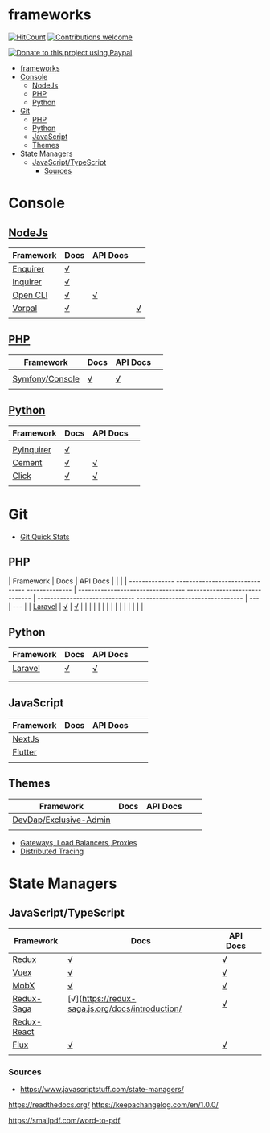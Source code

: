 frameworks
====

<!-- [![Npm Version](https://img.shields.io/npm/v/frameworks.svg)](https://www.npmjs.com/package/frameworks) -->
[![HitCount](http://hits.dwyl.io/dragoscirjan/frameworks.svg)](http://hits.dwyl.io/dragoscirjan/frameworks)
[![Contributions welcome](https://img.shields.io/badge/contributions-welcome-brightgreen.svg?style=flat)](https://github.com/dragoscirjan/frameworks/issues)

<!-- [![TravisCI](https://travis-ci.org/dragoscirjan/frameworks.svg?branch=master)](https://travis-ci.org/dragoscirjan/frameworks)
[![CircleCI](https://circleci.com/gh/dragoscirjan/frameworks.svg?style=shield)](https://circleci.com/gh/dragoscirjan/frameworks) -->

<!-- [![Donate to this project using Patreon](https://img.shields.io/badge/patreon-donate-yellow.svg)](https://patreon.com/dragoscirjan) -->
[![Donate to this project using Paypal](https://img.shields.io/badge/paypal-donate-yellow.svg)](https://www.paypal.com/cgi-bin/webscr?cmd=_s-xclick&hosted_button_id=UMMN8JPLVAUR4&source=url)

<!-- [![Donate to this project using Flattr](https://img.shields.io/badge/flattr-donate-yellow.svg)](https://flattr.com/profile/balupton)
[![Donate to this project using Liberapay](https://img.shields.io/badge/liberapay-donate-yellow.svg)](https://liberapay.com/dragoscirjan)
[![Donate to this project using Thanks App](https://img.shields.io/badge/thanksapp-donate-yellow.svg)](https://givethanks.app/donate/npm/badges)
[![Donate to this project using Boost Lab](https://img.shields.io/badge/boostlab-donate-yellow.svg)](https://boost-lab.app/dragoscirjan/badges)
[![Donate to this project using Buy Me A Coffee](https://img.shields.io/badge/buy%20me%20a%20coffee-donate-yellow.svg)](https://buymeacoffee.com/balupton)
[![Donate to this project using Open Collective](https://img.shields.io/badge/open%20collective-donate-yellow.svg)](https://opencollective.com/dragoscirjan)
[![Donate to this project using Cryptocurrency](https://img.shields.io/badge/crypto-donate-yellow.svg)](https://dragoscirjan.me/crypto)
[![Donate to this project using Paypal](https://img.shields.io/badge/paypal-donate-yellow.svg)](https://dragoscirjan.me/paypal)
[![Buy an item on our wishlist for us](https://img.shields.io/badge/wishlist-donate-yellow.svg)](https://dragoscirjan.me/wishlist) -->

<!-- TOC -->

- [frameworks](#frameworks)
- [Console](#console)
  - [NodeJs](#nodejs)
  - [PHP](#php)
  - [Python](#python)
- [Git](#git)
  - [PHP](#php-1)
  - [Python](#python-1)
  - [JavaScript](#javascript)
  - [Themes](#themes)
- [State Managers](#state-managers)
  - [JavaScript/TypeScript](#javascripttypescript)
    - [Sources](#sources)

<!-- /TOC -->

# Console

## [NodeJs](https://nodejs.org/)

| Framework                                            | Docs                                                        | API Docs                            |                                           |
| ---------------------------------------------------- | ----------------------------------------------------------- | ----------------------------------- | ----------------------------------------- |
| [Enquirer](https://github.com/enquirer/enquirer)     | [√](https://github.com/enquirer/enquirer#-usage)            |                                     |                                           |
| [Inquirer](https://github.com/SBoudrias/Inquirer.js) | [√](https://github.com/SBoudrias/Inquirer.js#documentation) |                                     |                                           |  |
| [Open CLI](http://oclif.io/)                         | [√](https://oclif.io/docs/introduction)                     | [√](https://oclif.io/docs/commands) |                                           |
| [Vorpal](https://github.com/dthree/vorpal)           | [√](https://github.com/dthree/vorpal#getting-started)       |                                     | [√](https://github.com/dthree/vorpal#api) |  |
|                                                      |                                                             |                                     |                                           |

## [PHP](https://php.net/)

| Framework                                             | Docs                                                         | API Docs                                                                                       |     |
| ----------------------------------------------------- | ------------------------------------------------------------ | ---------------------------------------------------------------------------------------------- | --- |
|                                                       |                                                              |                                                                                                |     |
| [Symfony/Console](https://click.palletsprojects.com/) | [√](https://symfony.com/doc/current/components/console.html) | [√](https://github.com/symfony/symfony/blob/3.1/src/Symfony/Component/Console/Application.php) |     |
|                                                       |                                                              |                                                                                                |     |

## [Python](https://www.python.org/)

| Framework                                           | Docs                                                      | API Docs                                           |     |
| --------------------------------------------------- | --------------------------------------------------------- | -------------------------------------------------- | --- |
|                                                     |                                                           |                                                    |     |
| [PyInquirer](https://github.com/CITGuru/PyInquirer) | [√](https://github.com/CITGuru/PyInquirer#documentation)  |                                                    |     |
| [Cement](https://builtoncement.com/)                | [√](https://docs.builtoncement.com/)                      | [√](https://cement.readthedocs.io/en/3.0/)         |     |
| [Click](https://click.palletsprojects.com/)         | [√](https://click.palletsprojects.com/en/7.x/quickstart/) | [√](https://click.palletsprojects.com/en/7.x/api/) |     |
|                                                     |                                                           |                                                    |     |



# Git

* [Git Quick Stats](https://github.com/arzzen/git-quick-stats)

## PHP

| Framework                                             | Docs                                                           | API Docs                                                   |       |       |
| -------------- ------------------------------- -------------- |  --------------------------------- ------------------------------ | ------------------------------ ---------------------------------  |  ---  |  ---  |
| [Laravel](https://laravel.com/) | [√](https://laravel.com/docs/5.7) | [√](https://laravel.com/api/5.7/) |       |       |
|                                                               |                                                                   |                                                                   |       |       |
|                                                               |                                                                   |                                                                   |       |       |

## Python

| Framework                       | Docs                              | API Docs                          |     |     |
| ------------------------------- | --------------------------------- | --------------------------------- | --- | --- |
| [Laravel](https://laravel.com/) | [√](https://laravel.com/docs/5.7) | [√](https://laravel.com/api/5.7/) |     |     |
|                                 |                                   |                                   |     |     |
|                                 |                                   |                                   |     |     |

## JavaScript

| Framework                      | Docs | API Docs |     |     |
| ------------------------------ | ---- | -------- | --- | --- |
| [NextJs](https://nextjs.org/)  |      |          |     |     |
| [Flutter](https://flutter.io/) |      |          |     |     |
|                                |      |          |     |     |

## Themes

| Framework                                                           | Docs | API Docs |     |     |
| ------------------------------------------------------------------- | ---- | -------- | --- | --- |
| [DevDap/Exclusive-Admin](https://github.com/devdap/Exclusive-Admin) |      |          |     |     |
|                                                                     |      |          |     |     |


* [Gateways, Load Balancers, Proxies](gws-lbs-proxies.md)
* [Distributed Tracing](distributed-tracing.md)


# State Managers

## JavaScript/TypeScript

| Framework                                                   | Docs                                                   | API Docs                                            |     |
| ----------------------------------------------------------- | ------------------------------------------------------ | --------------------------------------------------- | --- |
| [Redux](https://redux.js.org/)                              | [√](https://redux.js.org/introduction/getting-started) | [√](https://redux.js.org/api/api-reference)         |     |
| [Vuex](https://vuex.vuejs.org/)                             | [√](https://vuex.vuejs.org/guide/)                     | [√](https://vuex.vuejs.org/api/)                    |     |
| [MobX](https://mobx.js.org/)                                | [√](https://mobx.js.org/index.html)                    | [√](https://mobx.js.org/refguide/api.html)          |     |
| [Redux-Saga](https://redux-saga.js.org/)                    | [√](https://redux-saga.js.org/docs/introduction/       | [√](https://redux-saga.js.org/docs/api/)            |     |
| [Redux-React](https://redux.js.org/basics/usage-with-react) |                                                        |                                                     |     |
| [Flux](http://facebook.github.io/flux/)                     | [√](http://facebook.github.io/flux/docs/overview)      | [√](http://facebook.github.io/flux/docs/dispatcher) |     |
|                                                             |                                                        |                                                     |     |

### Sources
* https://www.javascriptstuff.com/state-managers/


https://readthedocs.org/
https://keepachangelog.com/en/1.0.0/

https://smallpdf.com/word-to-pdf
